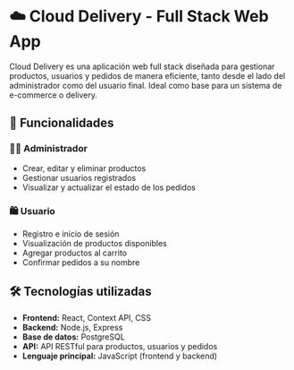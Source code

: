 # ☁️ Cloud Delivery - Full Stack Web App

Cloud Delivery es una aplicación web full stack diseñada para gestionar productos, usuarios y pedidos de manera eficiente, tanto desde el lado del administrador como del usuario final. Ideal como base para un sistema de e-commerce o delivery.

## 🚀 Funcionalidades

### 👨‍💼 Administrador
- Crear, editar y eliminar productos
- Gestionar usuarios registrados
- Visualizar y actualizar el estado de los pedidos

### 🛍️ Usuario
- Registro e inicio de sesión
- Visualización de productos disponibles
- Agregar productos al carrito
- Confirmar pedidos a su nombre

## 🛠️ Tecnologías utilizadas

- **Frontend:** React, Context API, CSS
- **Backend:** Node.js, Express
- **Base de datos:** PostgreSQL
- **API:** API RESTful para productos, usuarios y pedidos
- **Lenguaje principal:** JavaScript (frontend y backend)



